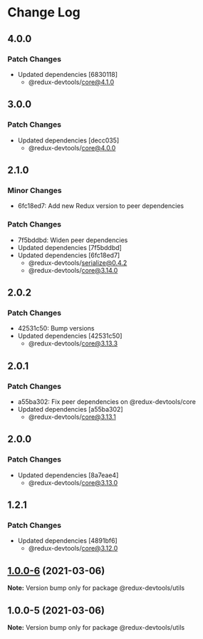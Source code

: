# Change Log

## 4.0.0

### Patch Changes

- Updated dependencies [6830118]
  - @redux-devtools/core@4.1.0

## 3.0.0

### Patch Changes

- Updated dependencies [decc035]
  - @redux-devtools/core@4.0.0

## 2.1.0

### Minor Changes

- 6fc18ed7: Add new Redux version to peer dependencies

### Patch Changes

- 7f5bddbd: Widen peer dependencies
- Updated dependencies [7f5bddbd]
- Updated dependencies [6fc18ed7]
  - @redux-devtools/serialize@0.4.2
  - @redux-devtools/core@3.14.0

## 2.0.2

### Patch Changes

- 42531c50: Bump versions
- Updated dependencies [42531c50]
  - @redux-devtools/core@3.13.3

## 2.0.1

### Patch Changes

- a55ba302: Fix peer dependencies on @redux-devtools/core
- Updated dependencies [a55ba302]
  - @redux-devtools/core@3.13.1

## 2.0.0

### Patch Changes

- Updated dependencies [8a7eae4]
  - @redux-devtools/core@3.13.0

## 1.2.1

### Patch Changes

- Updated dependencies [4891bf6]
  - @redux-devtools/core@3.12.0

## [1.0.0-6](https://github.com/reduxjs/redux-devtools/compare/@redux-devtools/utils@1.0.0-5...@redux-devtools/utils@1.0.0-6) (2021-03-06)

**Note:** Version bump only for package @redux-devtools/utils

## 1.0.0-5 (2021-03-06)

**Note:** Version bump only for package @redux-devtools/utils
